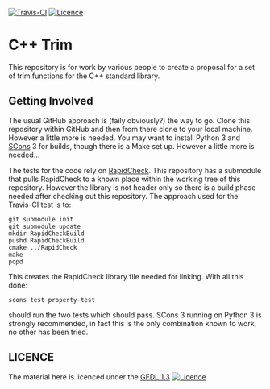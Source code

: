 [![Travis-CI](https://travis-ci.org/CppTrim/CppTrimProposal.svg?branch=master)](https://travis-ci.org/CppTrim/CppTrimProposal)
[![Licence](https://img.shields.io/badge/licence-gfdl_1.3-green.svg)](https://www.gnu.org/licenses/fdl-1.3.en.html)

# C++ Trim

This repository is for work by various people to create a proposal for a set of trim functions for the C++
standard library.

## Getting Involved

The usual GitHub approach is (faily obviously?) the way to go. Clone this repository within GitHub and then
from there clone to your local machine. However a little more is needed. You may want to install Python 3
and [SCons](http://scons.org/) 3 for builds, though there is a Make set up. However a little more is needed…

The tests for the code rely on [RapidCheck](https://github.com/emil-e/rapidcheck). This repository has a
submodule that pulls RapidCheck to a known place within the working tree of this repository. However the
library is not header only so there is a build phase needed after checking out this repository. The approach
used for the Travis-CI test is to:
```
git submodule init
git submodule update
mkdir RapidCheckBuild
pushd RapidCheckBuild
cmake ../RapidCheck
make
popd
```
This creates the RapidCheck library file needed for linking. With all this done:
```
scons test property-test
```
should run the two tests which should pass. SCons 3 running on Python 3 is strongly recommended, in fact
this is the only combination known to work, no other has been tried.

## LICENCE

The material here is licenced under the [GFDL 1.3](https://www.gnu.org/licenses/fdl-1.3.en.html)
[![Licence](https://img.shields.io/badge/licence-gfdl_1.3-green.svg)](https://www.gnu.org/licenses/fdl-1.3.en.html)
